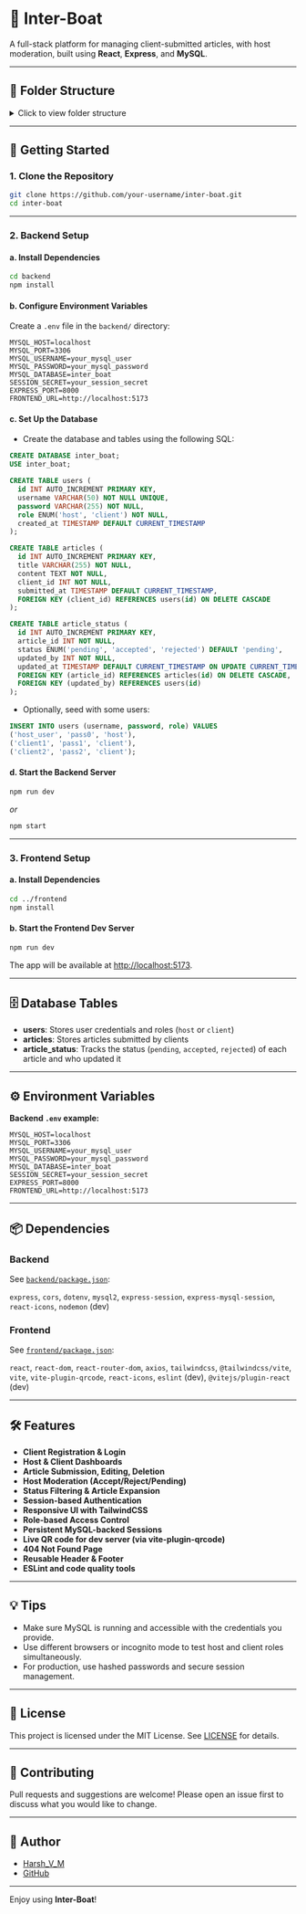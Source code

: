 # 🚤 Inter-Boat

A full-stack platform for managing client-submitted articles, with host moderation, built using **React**, **Express**, and **MySQL**.

---

## 📁 Folder Structure

<details>
<summary>Click to view folder structure</summary>

```
inter-boat/
├── .gitignore                # Git ignored files config (hidden)
├── LICENSE
├── README.md
├── requirements.txt
├── sql_sample_data.txt
├── backend/
│   ├── middleware/
│   │   └── session.js
│   ├── routes/
│   │   ├── clientRoute.js
│   │   └── dataRoute.js
│   ├── package.json
│   ├── requirements.txt
│   └── server.js
│   └── .env                  # (hidden, ignored by git)
│   └── node_modules/         # (hidden, ignored by git)
├── frontend/
│   ├── public/
│   ├── src/
│   │   ├── App.jsx
│   │   ├── index.css
│   │   ├── main.jsx
│   │   └── components/
│   │       ├── Add.jsx
│   │       ├── Client.jsx
│   │       ├── Edit.jsx
│   │       ├── Footer.jsx
│   │       ├── Header.jsx
│   │       ├── Home.jsx
│   │       ├── Host.jsx
│   │       ├── Login.jsx
│   │       ├── NotFoundPage.jsx
│   │       └── Signup.jsx
│   ├── index.html
│   ├── package.json
│   ├── requirements.txt
│   ├── vite.config.js
│   └── eslint.config.js
│   └── node_modules/         # (hidden, ignored by git)
```
</details>

---

## 🚀 Getting Started

### 1. Clone the Repository

```bash
git clone https://github.com/your-username/inter-boat.git
cd inter-boat
```

---

### 2. Backend Setup

#### a. Install Dependencies

```bash
cd backend
npm install
```

#### b. Configure Environment Variables

Create a `.env` file in the `backend/` directory:

```env
MYSQL_HOST=localhost
MYSQL_PORT=3306
MYSQL_USERNAME=your_mysql_user
MYSQL_PASSWORD=your_mysql_password
MYSQL_DATABASE=inter_boat
SESSION_SECRET=your_session_secret
EXPRESS_PORT=8000
FRONTEND_URL=http://localhost:5173
```

#### c. Set Up the Database

- Create the database and tables using the following SQL:

```sql
CREATE DATABASE inter_boat;
USE inter_boat;

CREATE TABLE users (
  id INT AUTO_INCREMENT PRIMARY KEY,
  username VARCHAR(50) NOT NULL UNIQUE,
  password VARCHAR(255) NOT NULL,
  role ENUM('host', 'client') NOT NULL,
  created_at TIMESTAMP DEFAULT CURRENT_TIMESTAMP
);

CREATE TABLE articles (
  id INT AUTO_INCREMENT PRIMARY KEY,
  title VARCHAR(255) NOT NULL,
  content TEXT NOT NULL,
  client_id INT NOT NULL,
  submitted_at TIMESTAMP DEFAULT CURRENT_TIMESTAMP,
  FOREIGN KEY (client_id) REFERENCES users(id) ON DELETE CASCADE
);

CREATE TABLE article_status (
  id INT AUTO_INCREMENT PRIMARY KEY,
  article_id INT NOT NULL,
  status ENUM('pending', 'accepted', 'rejected') DEFAULT 'pending',
  updated_by INT NOT NULL,
  updated_at TIMESTAMP DEFAULT CURRENT_TIMESTAMP ON UPDATE CURRENT_TIMESTAMP,
  FOREIGN KEY (article_id) REFERENCES articles(id) ON DELETE CASCADE,
  FOREIGN KEY (updated_by) REFERENCES users(id)
);
```

- Optionally, seed with some users:

```sql
INSERT INTO users (username, password, role) VALUES
('host_user', 'pass0', 'host'),
('client1', 'pass1', 'client'),
('client2', 'pass2', 'client');
```

#### d. Start the Backend Server

```bash
npm run dev
```
_or_
```bash
npm start
```

---

### 3. Frontend Setup

#### a. Install Dependencies

```bash
cd ../frontend
npm install
```

#### b. Start the Frontend Dev Server

```bash
npm run dev
```

The app will be available at [http://localhost:5173](http://localhost:5173).

---

## 🗄️ Database Tables

- **users**: Stores user credentials and roles (`host` or `client`)
- **articles**: Stores articles submitted by clients
- **article_status**: Tracks the status (`pending`, `accepted`, `rejected`) of each article and who updated it

---

## ⚙️ Environment Variables

**Backend `.env` example:**

```env
MYSQL_HOST=localhost
MYSQL_PORT=3306
MYSQL_USERNAME=your_mysql_user
MYSQL_PASSWORD=your_mysql_password
MYSQL_DATABASE=inter_boat
SESSION_SECRET=your_session_secret
EXPRESS_PORT=8000
FRONTEND_URL=http://localhost:5173
```

---

## 📦 Dependencies

### Backend

See [`backend/package.json`](backend/package.json):

`express`, `cors`, `dotenv`, `mysql2`, `express-session`, `express-mysql-session`, `react-icons`, `nodemon` (dev)

### Frontend

See [`frontend/package.json`](frontend/package.json):

`react`, `react-dom`, `react-router-dom`, `axios`, `tailwindcss`, `@tailwindcss/vite`, `vite`, `vite-plugin-qrcode`, `react-icons`, `eslint` (dev), `@vitejs/plugin-react` (dev)

---

## 🛠️ Features

- **Client Registration & Login**
- **Host & Client Dashboards**
- **Article Submission, Editing, Deletion**
- **Host Moderation (Accept/Reject/Pending)**
- **Status Filtering & Article Expansion**
- **Session-based Authentication**
- **Responsive UI with TailwindCSS**
- **Role-based Access Control**
- **Persistent MySQL-backed Sessions**
- **Live QR code for dev server (via vite-plugin-qrcode)**
- **404 Not Found Page**
- **Reusable Header & Footer**
- **ESLint and code quality tools**

---

## 💡 Tips

- Make sure MySQL is running and accessible with the credentials you provide.
- Use different browsers or incognito mode to test host and client roles simultaneously.
- For production, use hashed passwords and secure session management.

---

## 📄 License

This project is licensed under the MIT License. See [LICENSE](./LICENSE) for details.

---

## 🤝 Contributing

Pull requests and suggestions are welcome! Please open an issue first to discuss what you would like to change.

---

## 👤 Author

- [Harsh_V_M](mailto:harsh924hashvm@gmail.com)
- [GitHub](https://github.com/haksham)

---

Enjoy using **Inter-Boat**!